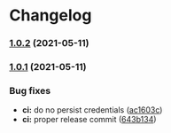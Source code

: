 <!--
SPDX-License-Identifier: CC-BY-4.0

Copyright 2021 Oricad contributors
-->

# Changelog

### [1.0.2](https://github.com/oricad/test/compare/v1.0.1...v1.0.2) (2021-05-11)

### [1.0.1](https://github.com/oricad/test/compare/v1.0.0...v1.0.1) (2021-05-11)


### Bug fixes

* **ci:** do no persist credentials ([ac1603c](https://github.com/oricad/test/commit/ac1603c6e9c696895225d6a83492feeeacb5358b))
* **ci:** proper release commit ([643b134](https://github.com/oricad/test/commit/643b13449f055a999bf25dd5d12bc1bc0dd794b3))
